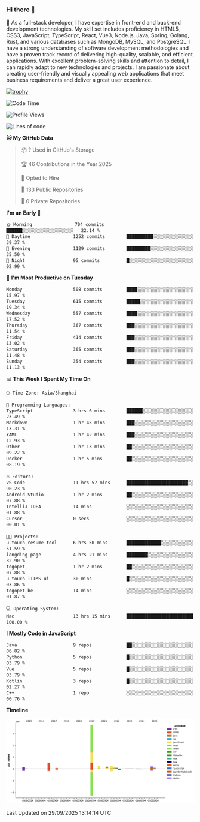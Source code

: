 ### Hi there 👋

🌱 As a full-stack developer, I have expertise in front-end and back-end development technologies. My skill set includes proficiency in HTML5, CSS3, JavaScript, TypeScript, React, Vue3, Node.js, Java, Spring, Golang, Rust, and various databases such as MongoDB, MySQL, and PostgreSQL. I have a strong understanding of software development methodologies and have a proven track record of delivering high-quality, scalable, and efficient applications. With excellent problem-solving skills and attention to detail, I can rapidly adapt to new technologies and projects. I am passionate about creating user-friendly and visually appealing web applications that meet business requirements and deliver a great user experience.

[![trophy](https://github-profile-trophy.vercel.app/?username=elton&rank=SECRET,SSS,SS,S,AAA,AA,A&theme=onedark&no-frame=true&margin-w=10)](https://github.com/ryo-ma/github-profile-trophy)

<!--START_SECTION:waka-->
![Code Time](http://img.shields.io/badge/Code%20Time-1%2C932%20hrs%2010%20mins-blue)

![Profile Views](http://img.shields.io/badge/Profile%20Views-0-blue)

![Lines of code](https://img.shields.io/badge/From%20Hello%20World%20I%27ve%20Written-5.9%20million%20lines%20of%20code-blue)

**🐱 My GitHub Data** 

> 📦 ? Used in GitHub's Storage 
 > 
> 🏆 46 Contributions in the Year 2025
 > 
> 💼 Opted to Hire
 > 
> 📜 133 Public Repositories 
 > 
> 🔑 0 Private Repositories 
 > 
**I'm an Early 🐤** 

```text
🌞 Morning                704 commits         ██████░░░░░░░░░░░░░░░░░░░   22.14 % 
🌆 Daytime                1252 commits        ██████████░░░░░░░░░░░░░░░   39.37 % 
🌃 Evening                1129 commits        █████████░░░░░░░░░░░░░░░░   35.50 % 
🌙 Night                  95 commits          █░░░░░░░░░░░░░░░░░░░░░░░░   02.99 % 
```
📅 **I'm Most Productive on Tuesday** 

```text
Monday                   508 commits         ████░░░░░░░░░░░░░░░░░░░░░   15.97 % 
Tuesday                  615 commits         █████░░░░░░░░░░░░░░░░░░░░   19.34 % 
Wednesday                557 commits         ████░░░░░░░░░░░░░░░░░░░░░   17.52 % 
Thursday                 367 commits         ███░░░░░░░░░░░░░░░░░░░░░░   11.54 % 
Friday                   414 commits         ███░░░░░░░░░░░░░░░░░░░░░░   13.02 % 
Saturday                 365 commits         ███░░░░░░░░░░░░░░░░░░░░░░   11.48 % 
Sunday                   354 commits         ███░░░░░░░░░░░░░░░░░░░░░░   11.13 % 
```


📊 **This Week I Spent My Time On** 

```text
🕑︎ Time Zone: Asia/Shanghai

💬 Programming Languages: 
TypeScript               3 hrs 6 mins        ██████░░░░░░░░░░░░░░░░░░░   23.49 % 
Markdown                 1 hr 45 mins        ███░░░░░░░░░░░░░░░░░░░░░░   13.31 % 
YAML                     1 hr 42 mins        ███░░░░░░░░░░░░░░░░░░░░░░   12.93 % 
Other                    1 hr 13 mins        ██░░░░░░░░░░░░░░░░░░░░░░░   09.22 % 
Docker                   1 hr 5 mins         ██░░░░░░░░░░░░░░░░░░░░░░░   08.19 % 

🔥 Editors: 
VS Code                  11 hrs 57 mins      ███████████████████████░░   90.23 % 
Android Studio           1 hr 2 mins         ██░░░░░░░░░░░░░░░░░░░░░░░   07.88 % 
IntelliJ IDEA            14 mins             ░░░░░░░░░░░░░░░░░░░░░░░░░   01.88 % 
Cursor                   0 secs              ░░░░░░░░░░░░░░░░░░░░░░░░░   00.01 % 

🐱‍💻 Projects: 
u-touch-resume-tool      6 hrs 50 mins       █████████████░░░░░░░░░░░░   51.59 % 
langding-page            4 hrs 21 mins       ████████░░░░░░░░░░░░░░░░░   32.90 % 
togopet                  1 hr 2 mins         ██░░░░░░░░░░░░░░░░░░░░░░░   07.88 % 
u-touch-TITMS-ui         30 mins             █░░░░░░░░░░░░░░░░░░░░░░░░   03.86 % 
togopet-be               14 mins             ░░░░░░░░░░░░░░░░░░░░░░░░░   01.87 % 

💻 Operating System: 
Mac                      13 hrs 15 mins      █████████████████████████   100.00 % 
```

**I Mostly Code in JavaScript** 

```text
Java                     9 repos             ██░░░░░░░░░░░░░░░░░░░░░░░   06.82 % 
Python                   5 repos             █░░░░░░░░░░░░░░░░░░░░░░░░   03.79 % 
Vue                      5 repos             █░░░░░░░░░░░░░░░░░░░░░░░░   03.79 % 
Kotlin                   3 repos             █░░░░░░░░░░░░░░░░░░░░░░░░   02.27 % 
C++                      1 repo              ░░░░░░░░░░░░░░░░░░░░░░░░░   00.76 % 
```



**Timeline**

![Lines of Code chart](https://raw.githubusercontent.com/elton/elton/main/assets/bar_graph.png)


 Last Updated on 29/09/2025 13:14:14 UTC
<!--END_SECTION:waka-->

<!--
**elton/elton** is a ✨ _special_ ✨ repository because its `README.md` (this file) appears on your GitHub profile.

Here are some ideas to get you started:

- 🔭 I’m currently working on ...
- 🌱 I’m currently learning ...
- 👯 I’m looking to collaborate on ...
- 🤔 I’m looking for help with ...
- 💬 Ask me about ...
- 📫 How to reach me: ...
- 😄 Pronouns: ...
- ⚡ Fun fact: ...
-->
